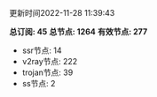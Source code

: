 更新时间2022-11-28 11:39:43

**总订阅: 45**
**总节点: 1264**
**有效节点: 277**
- ssr节点: 14
- v2ray节点: 222
- trojan节点: 39
- ss节点: 2
